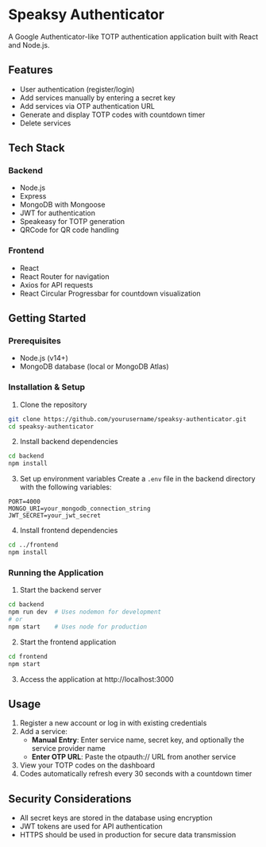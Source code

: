 # Speaksy Authenticator

A Google Authenticator-like TOTP authentication application built with React and Node.js.

## Features

- User authentication (register/login)
- Add services manually by entering a secret key
- Add services via OTP authentication URL
- Generate and display TOTP codes with countdown timer
- Delete services

## Tech Stack

### Backend

- Node.js
- Express
- MongoDB with Mongoose
- JWT for authentication
- Speakeasy for TOTP generation
- QRCode for QR code handling

### Frontend

- React
- React Router for navigation
- Axios for API requests
- React Circular Progressbar for countdown visualization

## Getting Started

### Prerequisites

- Node.js (v14+)
- MongoDB database (local or MongoDB Atlas)

### Installation & Setup

1. Clone the repository

```bash
git clone https://github.com/yourusername/speaksy-authenticator.git
cd speaksy-authenticator
```

2. Install backend dependencies

```bash
cd backend
npm install
```

3. Set up environment variables
   Create a `.env` file in the backend directory with the following variables:

```
PORT=4000
MONGO_URI=your_mongodb_connection_string
JWT_SECRET=your_jwt_secret
```

4. Install frontend dependencies

```bash
cd ../frontend
npm install
```

### Running the Application

1. Start the backend server

```bash
cd backend
npm run dev  # Uses nodemon for development
# or
npm start    # Uses node for production
```

2. Start the frontend application

```bash
cd frontend
npm start
```

3. Access the application at http://localhost:3000

## Usage

1. Register a new account or log in with existing credentials
2. Add a service:
   - **Manual Entry**: Enter service name, secret key, and optionally the service provider name
   - **Enter OTP URL**: Paste the otpauth:// URL from another service
3. View your TOTP codes on the dashboard
4. Codes automatically refresh every 30 seconds with a countdown timer

## Security Considerations

- All secret keys are stored in the database using encryption
- JWT tokens are used for API authentication
- HTTPS should be used in production for secure data transmission
